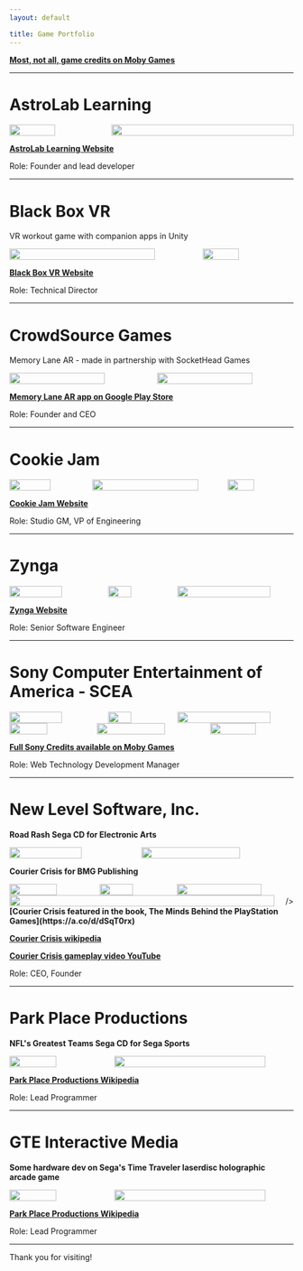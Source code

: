 ```yaml
---
layout: default

title: Game Portfolio
---
```


<strong>[Most, not all, game credits on Moby Games](https://www.mobygames.com/person/149016/russ-patterson/)</strong>

---

# AstroLab Learning

<div style="display: flex; align-items: center;">
    <img src="/assets/AstroLab_Learning_Logo_512.png" style="width: 50%; margin-right: 20px;" alt="" />
    <img src="/assets/Cosmic_Counting_title.PNG" style="width: 100%;" alt="" />
</div>

<strong>[AstroLab Learning Website](https://www.astrolablearning.com/)</strong>

Role: Founder and lead developer

---

# Black Box VR

VR workout game with companion apps in Unity
<div style="display: flex; align-items: center;">
    <img src="/assets/Fire-Beam-Black-Box.webp" style="width: 80%; margin-right: 20px;" alt="" />
    <img src="/assets/Phone-Hero.webp" style="width: 40%;" alt="" />
</div>

<strong>[Black Box VR Website](https://www.blackbox-vr.com/)</strong>

Role: Technical Director

---

# CrowdSource Games

Memory Lane AR - made in partnership with SocketHead Games
<div style="display: flex; align-items: center;">
    <img src="/assets/memory_lane_ar_1.webp" style="width: 70%; margin-right: 20px;" alt="" />
    <img src="/assets/fb_friends_memory_lane_ar.webp" style="width: 70%;" alt="" />
</div>

<strong>[Memory Lane AR app on Google Play Store](https://play.google.com/store/apps/details?id=com.socketheadgames.memorylane)</strong>

Role: Founder and CEO

---

# Cookie Jam

<!-- 
![](/assets/cookie-jam-logo-2.jpg)
-->

<div style="display: flex; align-items: center;">
    <img src="/assets/Jam_City_Cookie_Jam_Logo.jpg" style="width: 50%; margin-right: 1px;" alt="" />
    <img src="/assets/cj_gameplay.jpg" style="width: 80%; margin-right: 5px;" alt="" />
    <img src="/assets/cookie-jam-logo-2.jpg" style="width: 40%;" alt="" />
    
</div>

<strong>[Cookie Jam Website](https://www.jamcity.com/game/cookie-jam/)</strong>

Role: Studio GM, VP of Engineering

---

# Zynga

<div style="display: flex; align-items: center;">
    <img src="/assets/Farmville_logo.jpg" style="width: 60%; margin-right: 20px;" alt="" />
    <img src="/assets/bubble_safari_app.jpg" style="width: 40%; margin-right: 20px;" alt="" />
    <img src="/assets/bubble_safari_2.jpg" style="width: 80%;" alt="" />
    
</div>

<strong>[Zynga Website](https://www.zynga.com/)</strong>

Role: Senior Software Engineer

---

# Sony Computer Entertainment of America - SCEA

<div style="display: flex; align-items: center;">
    <img src="/assets/SocomIIUSNavySeals.webp" style="width: 60%; margin-right: 20px;" alt="" />
    <img src="/assets/warhawk.jpg" style="width: 40%; margin-right: 20px;" alt="" />
    <img src="/assets/my-LBP.jpg" style="width: 80%;" alt="" />
</div>
<div style="display: flex; align-items: center;">
    <img src="/assets/4898644-singstar-playstation-3-front-cover.jpg" style="width: 50%; margin-right: 20px;" alt="" />
    <img src="/assets/resistance.jpg" style="width: 67%; margin-right: 20px;" alt="" />
    <img src="/assets/killzone-2-cover.jpg" style="width: 55%;" alt="" />
</div>

<strong>[Full Sony Credits available on Moby Games](https://www.mobygames.com/person/149016/russ-patterson/)</strong>

Role: Web Technology Development Manager

---

# New Level Software, Inc.

<strong>Road Rash Sega CD for Electronic Arts</strong>
<div style="display: flex; align-items: center;">
    <img src="/assets/SEGA-CD-Road-Rash-NTSC-U-USA-front-2.jpg" style="width: 60%; margin-right: 20px;" alt="" />
    <img src="/assets/road_rash_sega_cd.jpg" style="width: 70%; margin-right: 20px;" alt="" />
</div>

<strong>Courier Crisis for BMG Publishing</strong>
<div style="display: flex; align-items: center;">
    <img src="/assets/5996068-courier-crisis-playstation-front-cover.png" style="width: 60%; margin-right: 20px;" alt="" />
    <img src="/assets/cc_1.jpg" style="width: 50%; margin-right: 20px;" alt="" />
    <img src="/assets/courier-crisis-31860.jpg" style="width: 80%; margin-right: 20px;" alt="" />
</div>

<div style="display: flex; align-items: center;">
    <img src="/assets/Minds_PlayStation_Games_Book.jpg" style="width: 100%; margin-right: 20px;" alt="" /> />
</div>
<strong>[Courier Crisis featured in the book, The Minds Behind the PlayStation Games](https://a.co/d/dSqT0rx)</strong>

<strong>[Courier Crisis wikipedia](https://en.wikipedia.org/wiki/Courier_Crisis/)</strong>

<strong>[Courier Crisis gameplay video YouTube](https://www.youtube.com/watch?v=-13cUmfVW3M/)</strong>

Role: CEO, Founder

---

# Park Place Productions

<strong>NFL's Greatest Teams Sega CD for Sega Sports</strong>
<div style="display: flex; align-items: center;">
    <img src="/assets/NFLS_greatest1.jpg" style="width: 50%; margin-right: 20px;" alt="" />
    <img src="/assets/NFLS_greatest_gameplay.jpg" style="width: 90%; margin-right: 20px;" alt="" />
</div>

<strong>[Park Place Productions Wikipedia](https://en.wikipedia.org/wiki/Park_Place_Productions)</strong>

Role: Lead Programmer

---

# GTE Interactive Media

<strong>Some hardware dev on Sega's Time Traveler laserdisc holographic arcade game</strong>
<div style="display: flex; align-items: center;">
    <img src="/assets/Time_Traveler.jpg" style="width: 50%; margin-right: 20px;" alt="" />
    <img src="/assets/traveler.jpg" style="width: 90%; margin-right: 20px;" alt="" />
</div>

<strong>[Park Place Productions Wikipedia](https://en.wikipedia.org/wiki/Park_Place_Productions)</strong>

Role: Lead Programmer

---
Thank you for visiting!
